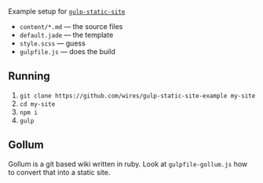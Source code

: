 Example setup for [`gulp-static-site`](https://github.com/wires/gulp-static-site)

- `content/*.md` — the source files
- `default.jade` — the template
- `style.scss` — guess
- `gulpfile.js` — does the build

## Running

1. `git clone https://github.com/wires/gulp-static-site-example my-site`
2. `cd my-site`
3. `npm i`
4. `gulp`

## Gollum

Gollum is a git based wiki written in ruby. Look at `gulpfile-gollum.js`
how to convert that into a static site.
